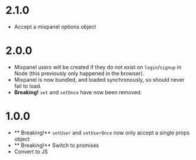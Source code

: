 # 2.1.0

* Accept a mixpanel options object

# 2.0.0

* Mixpanel users will be created if they do not exist on `login`/`signup` in Node (this previously only happened in the browser).
* Mixpanel is now bundled, and loaded synchronously, so should never fail to load.
* **Breaking!** `set` and `setOnce` have now been removed.

# 1.0.0

* ** Breaking!** `setUser` and `setUserOnce` now only accept a single props object
* ** Breaking!** Switch to promises
* Convert to JS

